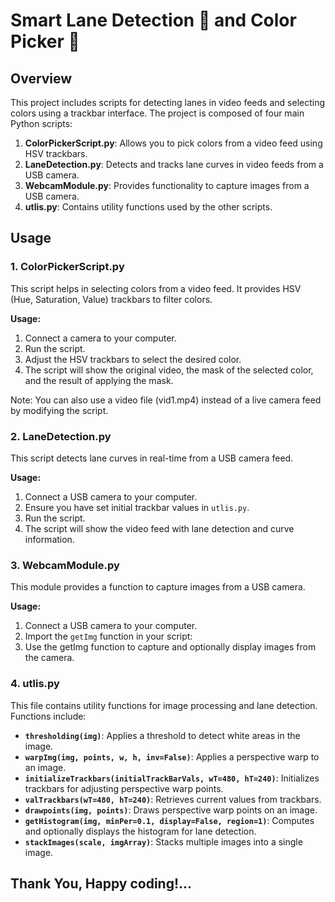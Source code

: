 # Smart Lane Detection 🚗 and Color Picker 🎨

## Overview

This project includes scripts for detecting lanes in video feeds and selecting colors using a trackbar interface. The project is composed of four main Python scripts:

1. **ColorPickerScript.py**: Allows you to pick colors from a video feed using HSV trackbars.
2. **LaneDetection.py**: Detects and tracks lane curves in video feeds from a USB camera.
3. **WebcamModule.py**: Provides functionality to capture images from a USB camera.
4. **utlis.py**: Contains utility functions used by the other scripts.

## Usage

### 1. ColorPickerScript.py

This script helps in selecting colors from a video feed. It provides HSV (Hue, Saturation, Value) trackbars to filter colors.

**Usage:**

1. Connect a camera to your computer.
2. Run the script.
3. Adjust the HSV trackbars to select the desired color.
4. The script will show the original video, the mask of the selected color, and the result of applying the mask.
   
Note: You can also use a video file (vid1.mp4) instead of a live camera feed by modifying the script.

### 2. LaneDetection.py

This script detects lane curves in real-time from a USB camera feed.

**Usage:**

1. Connect a USB camera to your computer.
2. Ensure you have set initial trackbar values in `utlis.py`.
3. Run the script.
4. The script will show the video feed with lane detection and curve information.


### 3. WebcamModule.py

This module provides a function to capture images from a USB camera.

**Usage:**

1. Connect a USB camera to your computer.
2. Import the `getImg` function in your script:
3. Use the getImg function to capture and optionally display images from the camera.

### 4. utlis.py

This file contains utility functions for image processing and lane detection. Functions include:

- **`thresholding(img)`**: Applies a threshold to detect white areas in the image.
- **`warpImg(img, points, w, h, inv=False)`**: Applies a perspective warp to an image.
- **`initializeTrackbars(initialTrackBarVals, wT=480, hT=240)`**: Initializes trackbars for adjusting perspective warp points.
- **`valTrackbars(wT=480, hT=240)`**: Retrieves current values from trackbars.
- **`drawpoints(img, points)`**: Draws perspective warp points on an image.
- **`getHistogram(img, minPer=0.1, display=False, region=1)`**: Computes and optionally displays the histogram for lane detection.
- **`stackImages(scale, imgArray)`**: Stacks multiple images into a single image.


## Thank You, Happy coding!...

   

